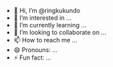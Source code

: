 - 👋 Hi, I’m @ringkukundo
- 👀 I’m interested in ...
- 🌱 I’m currently learning ...
- 💞️ I’m looking to collaborate on ...
- 📫 How to reach me ...
- 😄 Pronouns: ...
- ⚡ Fun fact: ...

<!---
ringkukundo/ringkukundo is a ✨ special ✨ repository because its `README.md` (this file) appears on your GitHub profile.
You can click the Preview link to take a look at your changes.
--->
